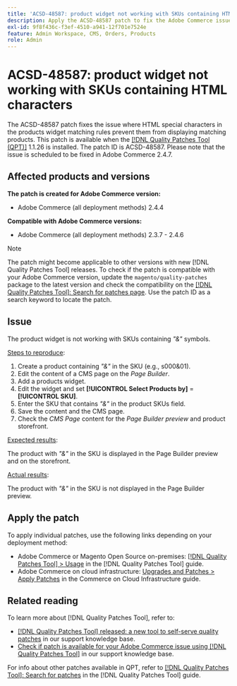 ```yaml
---
title: 'ACSD-48587: product widget not working with SKUs containing HTML characters'
description: Apply the ACSD-48587 patch to fix the Adobe Commerce issue where HTML special characters in the products widget matching rules prevent them from displaying matching products.
exl-id: 9f8f436c-f3ef-4510-a941-12f701e7524e
feature: Admin Workspace, CMS, Orders, Products
role: Admin
---
```

# ACSD-48587: product widget not working with SKUs containing HTML characters

The ACSD-48587 patch fixes the issue where HTML special characters in the products widget matching rules prevent them from displaying matching products. This patch is available when the [[!DNL Quality Patches Tool (QPT)]](https://experienceleague.adobe.com/en/docs/commerce-knowledge-base/kb/announcements/commerce-announcements/magento-quality-patches-released-new-tool-to-self-serve-quality-patches) 1.1.26 is installed. The patch ID is ACSD-48587. Please note that the issue is scheduled to be fixed in Adobe Commerce 2.4.7.

## Affected products and versions

**The patch is created for Adobe Commerce version:**

* Adobe Commerce (all deployment methods) 2.4.4

**Compatible with Adobe Commerce versions:**

* Adobe Commerce (all deployment methods) 2.3.7 - 2.4.6

>[!NOTE]
>
>The patch might become applicable to other versions with new [!DNL Quality Patches Tool] releases. To check if the patch is compatible with your Adobe Commerce version, update the `magento/quality-patches` package to the latest version and check the compatibility on the [[!DNL Quality Patches Tool]: Search for patches page](https://experienceleague.adobe.com/tools/commerce-quality-patches/index.html). Use the patch ID as a search keyword to locate the patch.

## Issue

The product widget is not working with SKUs containing *"&"* symbols.

<u>Steps to reproduce</u>:

1. Create a product containing *"&"* in the SKU (e.g., s000&01).
1. Edit the content of a CMS page on the *Page Builder*.
1. Add a products widget.
1. Edit the widget and set **[!UICONTROL Select Products by]** = **[!UICONTROL SKU]**.
1. Enter the SKU that contains *"&"* in the product SKUs field.
1. Save the content and the CMS page.
1. Check the *CMS Page* content for the *Page Builder preview* and product storefront.

<u>Expected results</u>:

The product with *"&"* in the SKU is displayed in the Page Builder preview and on the storefront.

<u>Actual results</u>:

The product with *"&"* in the SKU is not displayed in the Page Builder preview.

## Apply the patch

To apply individual patches, use the following links depending on your deployment method:

* Adobe Commerce or Magento Open Source on-premises: [[!DNL Quality Patches Tool] > Usage](https://experienceleague.adobe.com/docs/commerce-operations/tools/quality-patches-tool/usage.html) in the [!DNL Quality Patches Tool] guide.
* Adobe Commerce on cloud infrastructure: [Upgrades and Patches > Apply Patches](https://experienceleague.adobe.com/docs/commerce-cloud-service/user-guide/develop/upgrade/apply-patches.html) in the Commerce on Cloud Infrastructure guide.

## Related reading

To learn more about [!DNL Quality Patches Tool], refer to:

* [[!DNL Quality Patches Tool] released: a new tool to self-serve quality patches](https://experienceleague.adobe.com/en/docs/commerce-knowledge-base/kb/announcements/commerce-announcements/magento-quality-patches-released-new-tool-to-self-serve-quality-patches) in our support knowledge base.
* [Check if patch is available for your Adobe Commerce issue using [!DNL Quality Patches Tool]](/help/tools/quality-patches-tool/patches-available-in-qpt/check-patch-for-magento-issue-with-magento-quality-patches.md) in our support knowledge base.

For info about other patches available in QPT, refer to [[!DNL Quality Patches Tool]: Search for patches](https://experienceleague.adobe.com/tools/commerce-quality-patches/index.html) in the [!DNL Quality Patches Tool] guide.
